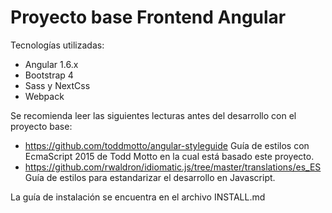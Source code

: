 Proyecto base Frontend Angular
==============================

Tecnologías utilizadas:
- Angular 1.6.x
- Bootstrap 4 
- Sass y NextCss
- Webpack

Se recomienda leer las siguientes lecturas antes del desarrollo con el proyecto base:

- https://github.com/toddmotto/angular-styleguide Guía de estilos con EcmaScript 2015 de Todd Motto en la cual está basado este proyecto.
- https://github.com/rwaldron/idiomatic.js/tree/master/translations/es_ES Guía de estilos para estandarizar el desarrollo en Javascript.

La guía de instalación se encuentra en el archivo INSTALL.md
